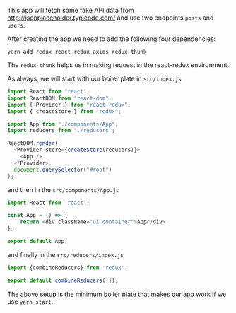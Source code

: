 This app will fetch some fake API data from 
http://jsonplaceholder.typicode.com/
 and use two endpoints `posts` and `users`.

 After creating the app we need to add the following four dependencies:

 ```
 yarn add redux react-redux axios redux-thunk
```

The `redux-thunk` helps us in making request in the react-redux environment. 

As always, we will start with our boiler plate in `src/index.js`

```javascript
import React from "react";
import ReactDOM from "react-dom";
import { Provider } from "react-redux";
import { createStore } from "redux";

import App from "./components/App";
import reducers from "./reducers";

ReactDOM.render(
  <Provider store={createStore(reducers)}>
    <App />
  </Provider>,
  document.querySelector("#root")
);
```

and then in the `src/components/App.js`

```javascript 
import React from 'react';

const App = () => {
    return <div className="ui container">App</div>
};

export default App;

```

and finally in the `src/reducers/index.js`

```javascript
import {combineReducers} from 'redux';

export default combineReducers({});
```

The above setup is the minimum boiler plate that makes our app work if we use `yarn start`.